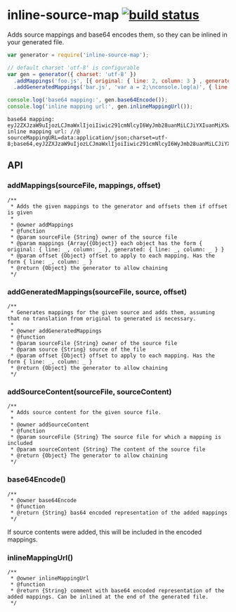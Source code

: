 # inline-source-map [![build status](https://secure.travis-ci.org/thlorenz/inline-source-map.png)](http://travis-ci.org/thlorenz/inline-source-map)

Adds source mappings and base64 encodes them, so they can be inlined in your generated file.

```js
var generator = require('inline-source-map');

// default charset 'utf-8' is configurable
var gen = generator({ charset: 'utf-8' }) 
  .addMappings('foo.js', [{ original: { line: 2, column: 3 } , generated: { line: 5, column: 10 } }], { line: 5 })
  .addGeneratedMappings('bar.js', 'var a = 2;\nconsole.log(a)', { line: 23, column: 22 });

console.log('base64 mapping:', gen.base64Encode());
console.log('inline mapping url:', gen.inlineMappingUrl());
```

```
base64 mapping: eyJ2ZXJzaW9uIjozLCJmaWxlIjoiIiwic291cmNlcyI6WyJmb28uanMiLCJiYXIuanMiXSwibmFtZXMiOltdLCJtYXBwaW5ncyI6Ijs7Ozs7Ozs7O1VBQ0c7Ozs7Ozs7Ozs7Ozs7O3NCQ0RIO3NCQUNBIn0=
inline mapping url: //@ sourceMappingURL=data:application/json;charset=utf-8;base64,eyJ2ZXJzaW9uIjozLCJmaWxlIjoiIiwic291cmNlcyI6WyJmb28uanMiLCJiYXIuanMiXSwibmFtZXMiOltdLCJtYXBwaW5ncyI6Ijs7Ozs7Ozs7O1VBQ0c7Ozs7Ozs7Ozs7Ozs7O3NCQ0RIO3NCQUNBIn0=
```

## API

### addMappings(sourceFile, mappings, offset)

```
/**
 * Adds the given mappings to the generator and offsets them if offset is given 
 *
 * @owner addMappings
 * @function
 * @param sourceFile {String} owner of the source file
 * @param mappings {Array{{Object}} each object has the form { original: { line: _, column: _ }, generated: { line: _, column: _ } }
 * @param offset {Object} offset to apply to each mapping. Has the form { line: _, column: _ }
 * @return {Object} the generator to allow chaining
 */
```

### addGeneratedMappings(sourceFile, source, offset)

```
/**
 * Generates mappings for the given source and adds them, assuming that no translation from original to generated is necessary.
 *
 * @owner addGeneratedMappings
 * @function
 * @param sourceFile {String} owner of the source file
 * @param source {String} source of the file
 * @param offset {Object} offset to apply to each mapping. Has the form { line: _, column: _ }
 * @return {Object} the generator to allow chaining
 */
```

### addSourceContent(sourceFile, sourceContent)

```
/**
 * Adds source content for the given source file.
 * 
 * @owner addSourceContent
 * @function
 * @param sourceFile {String} The source file for which a mapping is included
 * @param sourceContent {String} The content of the source file
 * @return {Object} The generator to allow chaining
 */
```


### base64Encode()

```
/**
 * @owner base64Encode
 * @function
 * @return {String} bas64 encoded representation of the added mappings
 */
```

If source contents were added, this will be included in the encoded mappings.

### inlineMappingUrl()

```
/**
 * @owner inlineMappingUrl
 * @function
 * @return {String} comment with base64 encoded representation of the added mappings. Can be inlined at the end of the generated file. 
 */
```
